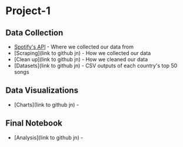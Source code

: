 # Project-1


## Data Collection

* [Spotify's API](https://developer.spotify.com/documentation/web-api/) - Where we collected our data from
* [Scraping](link to github jn) - How we collected our data
* [Clean up](link to github jn) - How we cleaned our data
* [Datasets](link to github jn) - CSV outputs of each country's top 50 songs



## Data Visualizations
* [Charts](link to github jn) - 


## Final Notebook
* [Analysis](link to github jn) - 